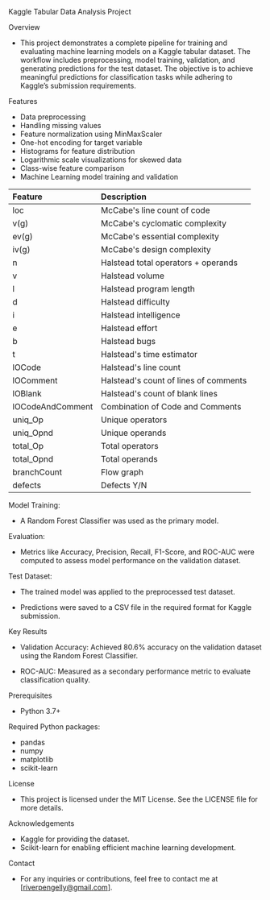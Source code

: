 Kaggle Tabular Data Analysis Project

Overview

* This project demonstrates a complete pipeline for training and evaluating machine learning models on a Kaggle tabular dataset. The workflow includes preprocessing, model training, validation, and generating predictions for the test dataset. The objective is to achieve meaningful predictions for classification tasks while adhering to Kaggle’s submission requirements.

Features

* Data preprocessing
* Handling missing values
* Feature normalization using MinMaxScaler
* One-hot encoding for target variable
* Histograms for feature distribution
* Logarithmic scale visualizations for skewed data
* Class-wise feature comparison
* Machine Learning model training and validation


| Feature          | Description                                        |
|:-----------------|:---------------------------------------------------|
| loc              | McCabe's line count of code                        |
| v(g)             | McCabe's cyclomatic complexity                     |
| ev(g)            | McCabe's essential complexity                      |
| iv(g)            | McCabe's design complexity                         |
| n                | Halstead total operators + operands                |
| v                | Halstead volume                                    |
| l                | Halstead program length                            |
| d                | Halstead difficulty                                |
| i                | Halstead intelligence                              |
| e                | Halstead effort                                    |
| b                | Halstead bugs                                      |
| t                | Halstead's time estimator                          |
| lOCode           | Halstead's line count                              |
| lOComment        | Halstead's count of lines of comments              |
| lOBlank          | Halstead's count of blank lines                    |
| lOCodeAndComment | Combination of Code and Comments                   |
| uniq_Op          | Unique operators                                   |
| uniq_Opnd        | Unique operands                                    |
| total_Op         | Total operators                                    |
| total_Opnd       | Total operands                                     |
| branchCount      | Flow graph                                         |
| defects          | Defects Y/N                                        |

Model Training:
* A Random Forest Classifier was used as the primary model.

Evaluation:
* Metrics like Accuracy, Precision, Recall, F1-Score, and ROC-AUC were computed to assess model performance on the validation dataset.

Test Dataset:
* The trained model was applied to the preprocessed test dataset.

* Predictions were saved to a CSV file in the required format for Kaggle submission.

Key Results

* Validation Accuracy: Achieved 80.6% accuracy on the validation dataset using the Random Forest Classifier.

* ROC-AUC: Measured as a secondary performance metric to evaluate classification quality.

Prerequisites
* Python 3.7+

Required Python packages:
* pandas
* numpy
* matplotlib
* scikit-learn

License
* This project is licensed under the MIT License. See the LICENSE file for more details.

Acknowledgements
* Kaggle for providing the dataset.
* Scikit-learn for enabling efficient machine learning development.

Contact
* For any inquiries or contributions, feel free to contact me at [riverpengelly@gmail.com].
